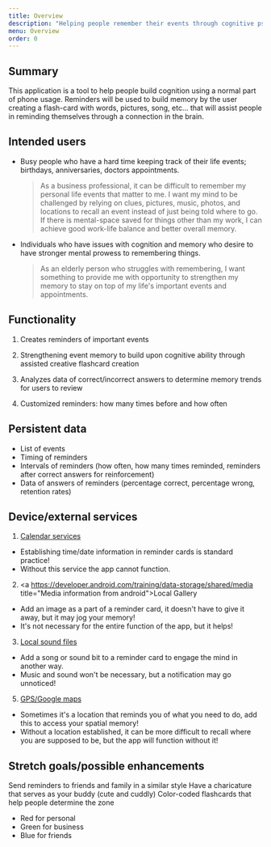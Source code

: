 ```yaml
---
title: Overview
description: "Helping people remember their events through cognitive psychology tools."
menu: Overview
order: 0
---
```


## Summary

This application is a tool to help people build cognition using a normal part of phone usage. Reminders will be used to build memory by the user creating a flash-card with words, pictures, song, etc... that will assist people in reminding themselves through a connection in the brain.

## Intended users

* Busy people who have a hard time keeping track of their life events; birthdays, anniversaries, doctors appointments.

  > As a business professional, it can be difficult to remember my personal life events that matter to me. I want my mind to be challenged by relying on clues, pictures, music, photos, and locations to recall an event instead of just being told where to go. If there is mental-space saved for things other than my work, I can achieve good work-life balance and better overall memory.

* Individuals who have issues with cognition and memory who desire to have stronger mental prowess to remembering things.

  > As an elderly person who struggles with remembering, I want something to provide me with opportunity to strengthen my memory to stay on top of my life's important events and appointments.

## Functionality

1. Creates reminders of important events

2. Strengthening event memory to build upon cognitive ability through assisted creative flashcard creation

3. Analyzes data of correct/incorrect answers to determine memory trends for users to review

4. Customized reminders: how many times before and how often


## Persistent data

* List of events
* Timing of reminders
* Intervals of reminders (how often, how many times reminded, reminders after correct answers for reinforcement)
* Data of answers of reminders (percentage correct, percentage wrong, retention rates)

## Device/external services

1. <a href="https://developer.android.com/reference/android/provider/CalendarContract?hl=en" title="Android calender notes">Calendar services</a>
* Establishing time/date information in reminder cards is standard practice!
* Without this service the app cannot function.

2. <a https://developer.android.com/training/data-storage/shared/media title="Media information from android">Local Gallery</a>
* Add an image as a part of a reminder card, it doesn't have to give it away, but it may jog your memory!
* It's not necessary for the entire function of the app, but it helps!

3. <a href="https://developer.android.com/training/data-storage/shared/media" title="Media information from android">Local sound files</a>
* Add a song or sound bit to a reminder card to engage the mind in another way.
* Music and sound won't be necessary, but a notification may go unnoticed!

5. <a href="https://developers.google.com/maps/documentation/urls/android-intents" title="Documentation for android">GPS/Google maps</a>
* Sometimes it's a location that reminds you of what you need to do, add this to access your spatial memory!
* Without a location established, it can be more difficult to recall where you are supposed to be, but the app will function without it!

## Stretch goals/possible enhancements 

Send reminders to friends and family in a similar style
Have a charicature that serves as your buddy (cute and cuddly)
Color-coded flashcards that help people determine the zone
* Red for personal
* Green for business
* Blue for friends